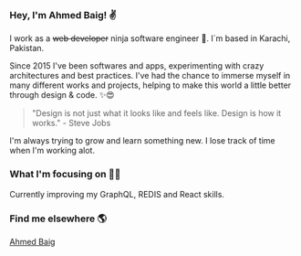 ### Hey, I'm Ahmed Baig! ✌

I work as a ~~web developer~~ ninja software engineer 💪. I´m based in Karachi, Pakistan.

Since 2015 I've been softwares and apps, experimenting with crazy architectures and best practices. I've had the chance to immerse myself in many different works and projects, helping to make this world a little better through design & code. ✨😍

> "Design is not just what it looks like and feels like. Design is how it works." - Steve Jobs

I'm always trying to grow and learn something new. I lose track of time when I'm working alot.

### What I'm focusing on 👨‍💻

Currently improving my GraphQL, REDIS and React skills.<br />

### Find me elsewhere 🌎

<div class="LI-profile-badge"  data-version="v1" data-size="medium" data-locale="en_US" data-type="vertical" data-theme="dark" data-vanity="ahmedbaig1"><a class="LI-simple-link" href='https://pk.linkedin.com/in/ahmedbaig1?trk=profile-badge'>Ahmed Baig</a></div>

